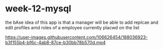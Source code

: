 # week-12-mysql

the bAse idea of this app is that a manager will be able to add replcae and edit profiles amd roles of a employee currently placwd on the list 




https://user-images.githubusercontent.com/106626454/188036923-b3f155b4-bf6c-4ab8-87ce-b30bb78b570d.mp4




